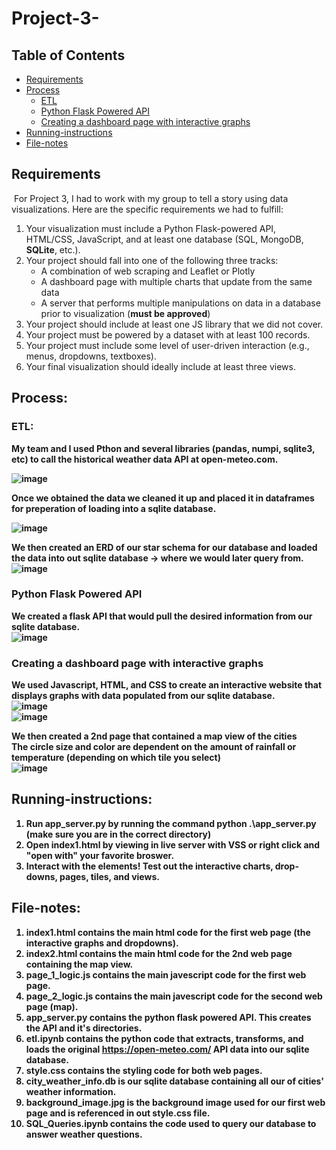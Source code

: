 # Project-3-  
## Table of Contents
- [Requirements](#requirements)  
- [Process](#process)
    - [ETL](#etl)
    - [Python Flask Powered API](#python-flask-powered-api)
    - [Creating a dashboard page with interactive graphs](#creating-a-dashboard-page-with-interactive-graphs)
- [Running-instructions](#running-instructions)
- [File-notes](#file-notes)
## Requirements
​
For Project 3, I had to work with my group to tell a story using data visualizations. Here are the specific requirements we had to fulfill:
​
1. Your visualization must include a Python Flask-powered API, HTML/CSS, JavaScript, and at least one database (SQL, MongoDB, **SQLite**, etc.).
​
2. Your project should fall into one of the following three tracks:
​
    * A combination of web scraping and Leaflet or Plotly
​
    * A dashboard page with multiple charts that update from the same data
​
    * A server that performs multiple manipulations on data in a database prior to visualization (**must be approved**)
​
3. Your project should include at least one JS library that we did not cover.
​
4. Your project must be powered by a dataset with at least 100 records.
​
5. Your project must include some level of user-driven interaction (e.g., menus, dropdowns, textboxes).
​
6. Your final visualization should ideally include at least three views.
​
## Process:
### ETL:
<strong> My team and I used Pthon and several libraries (pandas, numpi, sqlite3, etc) to call the historical weather data API at open-meteo.com. <strong /> <br />

![image](https://github.com/dclaxto1/Project-3-/assets/128431134/58e613a7-4683-4203-9a73-fab7ab70c327)

<strong> Once we obtained the data we cleaned it up and placed it in dataframes for preperation of loading into a sqlite database.<strong /><br />

![image](https://github.com/dclaxto1/Project-3-/assets/128431134/0c04d24f-2cd2-4e96-8f34-05a5c94213c8)

<strong> We then created an ERD of our star schema for our database and
loaded the data into out sqlite database -> where we would later query from. <strong /> <br />
![image](https://github.com/dclaxto1/Project-3-/assets/128431134/533933d9-3258-4e62-a229-3c63e9e3f262)

### Python Flask Powered API
<strong>We created a flask API that would pull the desired information from our sqlite database.<strong /><br />
![image](https://github.com/dclaxto1/Project-3-/assets/128431134/5b0f6ffe-5b13-496b-831a-fba4b93a55b7)

### Creating a dashboard page with interactive graphs
<strong>We used Javascript, HTML, and CSS to create an interactive website that displays graphs with data populated from our sqlite database.<strong /> <br />
![image](https://github.com/dclaxto1/Project-3-/assets/128431134/855c0c5d-bfb6-4069-b6ad-115a1f958487)
<br />
![image](https://github.com/dclaxto1/Project-3-/assets/128431134/ed66bc7a-4383-49c2-882e-8318f7159d10)

<strong> We then created a 2nd page that contained a map view of the cities<strong /><br />
<strong> The circle size and color are dependent on the amount of rainfall or temperature (depending on which tile you select)<strong /><br />
![image](https://github.com/dclaxto1/Project-3-/assets/128431134/30251d3d-6db1-48fe-b1f0-d36ced5bde8c)

## Running-instructions:
1. Run app_server.py by running the command python .\app_server.py (make sure you are in the correct directory)
2. Open index1.html by viewing in live server with VSS or right click and "open with" your favorite broswer.
3. Interact with the elements! Test out the interactive charts, drop-downs, pages, tiles, and views.

## File-notes:
1. index1.html contains the main html code for the first web page (the interactive graphs and dropdowns).
2. index2.html contains the main html code for the 2nd web page containing the map view.
3. page_1_logic.js contains the main javescript code for the first web page.
4. page_2_logic.js contains the main javescript code for the second web page (map).
5. app_server.py contains the python flask powered API. This creates the API and it's directories.
6. etl.ipynb contains the python code that extracts, transforms, and loads the original https://open-meteo.com/ API data into our sqlite database.
7. style.css contains the styling code for both web pages.
8. city_weather_info.db is our sqlite database containing all our of cities' weather information.
9. background_image.jpg is the background image used for our first web page and is referenced in out style.css file.
10. SQL_Queries.ipynb contains the code used to query our database to answer weather questions.





